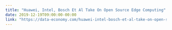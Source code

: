 ```yaml
---
title: "Huawei, Intel, Bosch Et Al Take On Open Source Edge Computing"
date: 2019-12-19T09:00:00-00:00
link: "https://data-economy.com/huawei-intel-bosch-et-al-take-on-open-source-edge-computing/"
---
```



